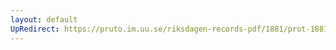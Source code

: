 ```yaml
---
layout: default
UpRedirect: https://pruto.im.uu.se/riksdagen-records-pdf/1881/prot-1881--fk--010/prot-1881--fk--010_025.pdf
---
```

